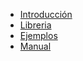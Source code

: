 * [Introducción](/intro.md)
* [Libreria](/README.md)
* [Ejemplos](/Examples/README.md)
* [Manual](/manual.md)
